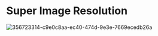 # Super Image Resolution

![356723314-c9e0c8aa-ec40-474d-9e3e-7669ecedb26a](https://github.com/user-attachments/assets/96674497-9113-47ac-91e9-53bf04e452b4)